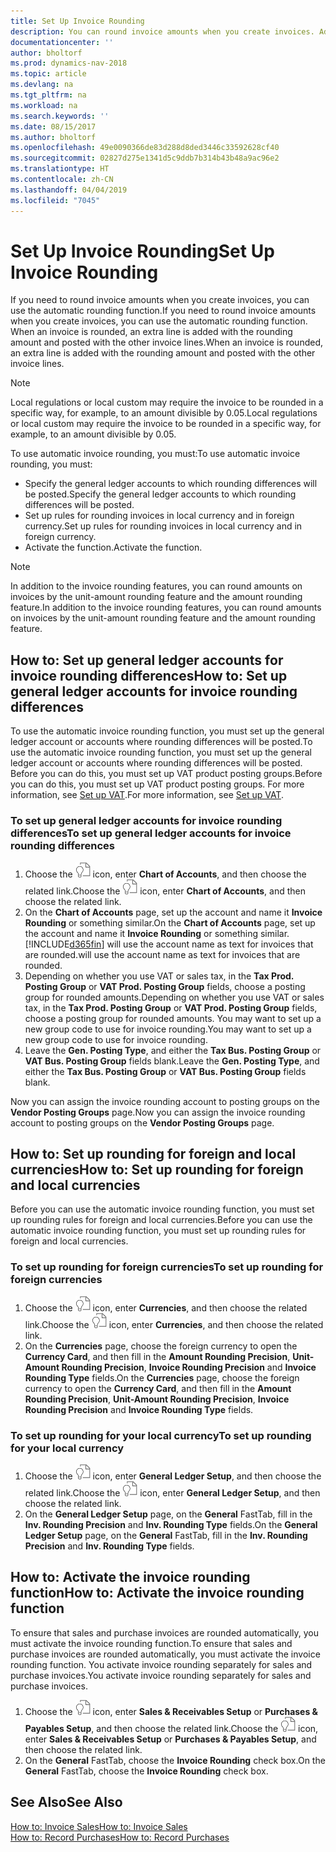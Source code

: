 ```yaml
---
title: Set Up Invoice Rounding
description: You can round invoice amounts when you create invoices. Additionally, local regulations or custom may require you to round in a specific way, for example, to an amount divisible by 0.05.
documentationcenter: ''
author: bholtorf
ms.prod: dynamics-nav-2018
ms.topic: article
ms.devlang: na
ms.tgt_pltfrm: na
ms.workload: na
ms.search.keywords: ''
ms.date: 08/15/2017
ms.author: bholtorf
ms.openlocfilehash: 49e0090366de83d288d8ded3446c33592628cf40
ms.sourcegitcommit: 02827d275e1341d5c9ddb7b314b43b48a9ac96e2
ms.translationtype: HT
ms.contentlocale: zh-CN
ms.lasthandoff: 04/04/2019
ms.locfileid: "7045"
---
```

# <a name="set-up-invoice-rounding"></a><span data-ttu-id="f64b9-104">Set Up Invoice Rounding</span><span class="sxs-lookup"><span data-stu-id="f64b9-104">Set Up Invoice Rounding</span></span>
<span data-ttu-id="f64b9-105">If you need to round invoice amounts when you create invoices, you can use the automatic rounding function.</span><span class="sxs-lookup"><span data-stu-id="f64b9-105">If you need to round invoice amounts when you create invoices, you can use the automatic rounding function.</span></span> <span data-ttu-id="f64b9-106">When an invoice is rounded, an extra line is added with the rounding amount and posted with the other invoice lines.</span><span class="sxs-lookup"><span data-stu-id="f64b9-106">When an invoice is rounded, an extra line is added with the rounding amount and posted with the other invoice lines.</span></span>

> [!NOTE]  
>  <span data-ttu-id="f64b9-107">Local regulations or local custom may require the invoice to be rounded in a specific way, for example, to an amount divisible by 0.05.</span><span class="sxs-lookup"><span data-stu-id="f64b9-107">Local regulations or local custom may require the invoice to be rounded in a specific way, for example, to an amount divisible by 0.05.</span></span>  
  
<span data-ttu-id="f64b9-108">To use automatic invoice rounding, you must:</span><span class="sxs-lookup"><span data-stu-id="f64b9-108">To use automatic invoice rounding, you must:</span></span>  
  
* <span data-ttu-id="f64b9-109">Specify the general ledger accounts to which rounding differences will be posted.</span><span class="sxs-lookup"><span data-stu-id="f64b9-109">Specify the general ledger accounts to which rounding differences will be posted.</span></span>  
* <span data-ttu-id="f64b9-110">Set up rules for rounding invoices in local currency and in foreign currency.</span><span class="sxs-lookup"><span data-stu-id="f64b9-110">Set up rules for rounding invoices in local currency and in foreign currency.</span></span>  
* <span data-ttu-id="f64b9-111">Activate the function.</span><span class="sxs-lookup"><span data-stu-id="f64b9-111">Activate the function.</span></span>  
  
> [!NOTE]  
>  <span data-ttu-id="f64b9-112">In addition to the invoice rounding features, you can round amounts on invoices by the unit-amount rounding feature and the amount rounding feature.</span><span class="sxs-lookup"><span data-stu-id="f64b9-112">In addition to the invoice rounding features, you can round amounts on invoices by the unit-amount rounding feature and the amount rounding feature.</span></span>  
 
## <a name="how-to-set-up-general-ledger-accounts-for-invoice-rounding-differences"></a><span data-ttu-id="f64b9-113">How to: Set up general ledger accounts for invoice rounding differences</span><span class="sxs-lookup"><span data-stu-id="f64b9-113">How to: Set up general ledger accounts for invoice rounding differences</span></span>
<span data-ttu-id="f64b9-114">To use the automatic invoice rounding function, you must set up the general ledger account or accounts where rounding differences will be posted.</span><span class="sxs-lookup"><span data-stu-id="f64b9-114">To use the automatic invoice rounding function, you must set up the general ledger account or accounts where rounding differences will be posted.</span></span> <span data-ttu-id="f64b9-115">Before you can do this, you must set up VAT product posting groups.</span><span class="sxs-lookup"><span data-stu-id="f64b9-115">Before you can do this, you must set up VAT product posting groups.</span></span> <span data-ttu-id="f64b9-116">For more information, see [Set up VAT](finance-setup-vat.md).</span><span class="sxs-lookup"><span data-stu-id="f64b9-116">For more information, see [Set up VAT](finance-setup-vat.md).</span></span>  
  
### <a name="to-set-up-general-ledger-accounts-for-invoice-rounding-differences"></a><span data-ttu-id="f64b9-117">To set up general ledger accounts for invoice rounding differences</span><span class="sxs-lookup"><span data-stu-id="f64b9-117">To set up general ledger accounts for invoice rounding differences</span></span>  
1. <span data-ttu-id="f64b9-118">Choose the ![Search for Page or Report](media/ui-search/search_small.png "Search for Page or Report icon") icon, enter **Chart of Accounts**, and then choose the related link.</span><span class="sxs-lookup"><span data-stu-id="f64b9-118">Choose the ![Search for Page or Report](media/ui-search/search_small.png "Search for Page or Report icon") icon, enter **Chart of Accounts**, and then choose the related link.</span></span>  
2. <span data-ttu-id="f64b9-119">On the **Chart of Accounts** page, set up the account and name it **Invoice Rounding** or something similar.</span><span class="sxs-lookup"><span data-stu-id="f64b9-119">On the **Chart of Accounts** page, set up the account and name it **Invoice Rounding** or something similar.</span></span> [!INCLUDE[d365fin](includes/d365fin_md.md)] <span data-ttu-id="f64b9-120">will use the account name as text for invoices that are rounded.</span><span class="sxs-lookup"><span data-stu-id="f64b9-120">will use the account name as text for invoices that are rounded.</span></span>  
3. <span data-ttu-id="f64b9-121">Depending on whether you use VAT or sales tax, in the **Tax Prod. Posting Group** or **VAT Prod. Posting Group** fields, choose a posting group for rounded amounts.</span><span class="sxs-lookup"><span data-stu-id="f64b9-121">Depending on whether you use VAT or sales tax, in the **Tax Prod. Posting Group** or **VAT Prod. Posting Group** fields, choose a posting group for rounded amounts.</span></span> <span data-ttu-id="f64b9-122">You may want to set up a new group code to use for invoice rounding.</span><span class="sxs-lookup"><span data-stu-id="f64b9-122">You may want to set up a new group code to use for invoice rounding.</span></span>
4. <span data-ttu-id="f64b9-123">Leave the **Gen. Posting Type**, and either the **Tax Bus. Posting Group** or **VAT Bus. Posting Group** fields blank.</span><span class="sxs-lookup"><span data-stu-id="f64b9-123">Leave the **Gen. Posting Type**, and either the **Tax Bus. Posting Group** or **VAT Bus. Posting Group** fields blank.</span></span> <!-- Why do we say to leave these blank, when there are a lot of other fields we also leave blank but don't mention? -->  
  
<span data-ttu-id="f64b9-124">Now you can assign the invoice rounding account to posting groups on the **Vendor Posting Groups** page.</span><span class="sxs-lookup"><span data-stu-id="f64b9-124">Now you can assign the invoice rounding account to posting groups on the **Vendor Posting Groups** page.</span></span>  <!-- Why only the vendor posting groups? -->

## <a name="how-to-set-up-rounding-for-foreign-and-local-currencies"></a><span data-ttu-id="f64b9-125">How to: Set up rounding for foreign and local currencies</span><span class="sxs-lookup"><span data-stu-id="f64b9-125">How to: Set up rounding for foreign and local currencies</span></span>
<span data-ttu-id="f64b9-126">Before you can use the automatic invoice rounding function, you must set up rounding rules for foreign and local currencies.</span><span class="sxs-lookup"><span data-stu-id="f64b9-126">Before you can use the automatic invoice rounding function, you must set up rounding rules for foreign and local currencies.</span></span>

### <a name="to-set-up-rounding-for-foreign-currencies"></a><span data-ttu-id="f64b9-127">To set up rounding for foreign currencies</span><span class="sxs-lookup"><span data-stu-id="f64b9-127">To set up rounding for foreign currencies</span></span>  
1. <span data-ttu-id="f64b9-128">Choose the ![Search for Page or Report](media/ui-search/search_small.png "Search for Page or Report icon") icon, enter **Currencies**, and then choose the related link.</span><span class="sxs-lookup"><span data-stu-id="f64b9-128">Choose the ![Search for Page or Report](media/ui-search/search_small.png "Search for Page or Report icon") icon, enter **Currencies**, and then choose the related link.</span></span>  
2. <span data-ttu-id="f64b9-129">On the **Currencies** page, choose the foreign currency to open the **Currency Card**, and then fill in the **Amount Rounding Precision**, **Unit-Amount Rounding Precision**, **Invoice Rounding Precision** and **Invoice Rounding Type** fields.</span><span class="sxs-lookup"><span data-stu-id="f64b9-129">On the **Currencies** page, choose the foreign currency to open the **Currency Card**, and then fill in the **Amount Rounding Precision**, **Unit-Amount Rounding Precision**, **Invoice Rounding Precision** and **Invoice Rounding Type** fields.</span></span>
  
### <a name="to-set-up-rounding-for-your-local-currency"></a><span data-ttu-id="f64b9-130">To set up rounding for your local currency</span><span class="sxs-lookup"><span data-stu-id="f64b9-130">To set up rounding for your local currency</span></span>
1. <span data-ttu-id="f64b9-131">Choose the ![Search for Page or Report](media/ui-search/search_small.png "Search for Page or Report icon") icon, enter **General Ledger Setup**, and then choose the related link.</span><span class="sxs-lookup"><span data-stu-id="f64b9-131">Choose the ![Search for Page or Report](media/ui-search/search_small.png "Search for Page or Report icon") icon, enter **General Ledger Setup**, and then choose the related link.</span></span>  
2. <span data-ttu-id="f64b9-132">On the **General Ledger Setup** page, on the **General** FastTab, fill in the **Inv. Rounding Precision** and **Inv. Rounding Type** fields.</span><span class="sxs-lookup"><span data-stu-id="f64b9-132">On the **General Ledger Setup** page, on the **General** FastTab, fill in the **Inv. Rounding Precision** and **Inv. Rounding Type** fields.</span></span>  

## <a name="how-to-activate-the-invoice-rounding-function"></a><span data-ttu-id="f64b9-133">How to: Activate the invoice rounding function</span><span class="sxs-lookup"><span data-stu-id="f64b9-133">How to: Activate the invoice rounding function</span></span>  
<span data-ttu-id="f64b9-134">To ensure that sales and purchase invoices are rounded automatically, you must activate the invoice rounding function.</span><span class="sxs-lookup"><span data-stu-id="f64b9-134">To ensure that sales and purchase invoices are rounded automatically, you must activate the invoice rounding function.</span></span> <span data-ttu-id="f64b9-135">You activate invoice rounding separately for sales and purchase invoices.</span><span class="sxs-lookup"><span data-stu-id="f64b9-135">You activate invoice rounding separately for sales and purchase invoices.</span></span>

1. <span data-ttu-id="f64b9-136">Choose the ![Search for Page or Report](media/ui-search/search_small.png "Search for Page or Report icon") icon, enter **Sales & Receivables Setup** or **Purchases & Payables Setup**, and then choose the related link.</span><span class="sxs-lookup"><span data-stu-id="f64b9-136">Choose the ![Search for Page or Report](media/ui-search/search_small.png "Search for Page or Report icon") icon, enter **Sales & Receivables Setup** or **Purchases & Payables Setup**, and then choose the related link.</span></span>  
2. <span data-ttu-id="f64b9-137">On the **General** FastTab, choose the **Invoice Rounding** check box.</span><span class="sxs-lookup"><span data-stu-id="f64b9-137">On the **General** FastTab, choose the **Invoice Rounding** check box.</span></span>  
  
## <a name="see-also"></a><span data-ttu-id="f64b9-138">See Also</span><span class="sxs-lookup"><span data-stu-id="f64b9-138">See Also</span></span>  
[<span data-ttu-id="f64b9-139">How to: Invoice Sales</span><span class="sxs-lookup"><span data-stu-id="f64b9-139">How to: Invoice Sales</span></span>](sales-how-invoice-sales.md)  
[<span data-ttu-id="f64b9-140">How to: Record Purchases</span><span class="sxs-lookup"><span data-stu-id="f64b9-140">How to: Record Purchases</span></span>](purchasing-how-record-purchases.md)